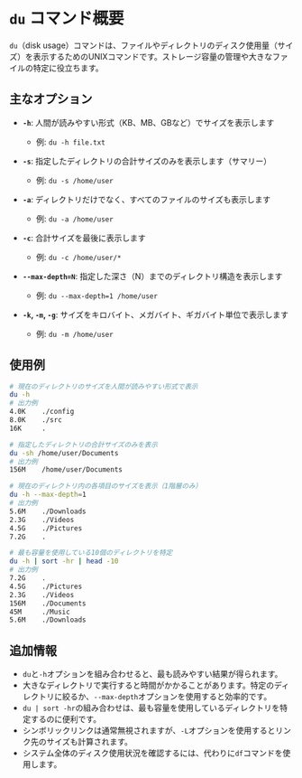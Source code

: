 # `du` コマンド概要

`du`（disk usage）コマンドは、ファイルやディレクトリのディスク使用量（サイズ）を表示するためのUNIXコマンドです。ストレージ容量の管理や大きなファイルの特定に役立ちます。

## 主なオプション

- **`-h`**: 人間が読みやすい形式（KB、MB、GBなど）でサイズを表示します
  - 例: `du -h file.txt`

- **`-s`**: 指定したディレクトリの合計サイズのみを表示します（サマリー）
  - 例: `du -s /home/user`

- **`-a`**: ディレクトリだけでなく、すべてのファイルのサイズも表示します
  - 例: `du -a /home/user`

- **`-c`**: 合計サイズを最後に表示します
  - 例: `du -c /home/user/*`

- **`--max-depth=N`**: 指定した深さ（N）までのディレクトリ構造を表示します
  - 例: `du --max-depth=1 /home/user`

- **`-k`, `-m`, `-g`**: サイズをキロバイト、メガバイト、ギガバイト単位で表示します
  - 例: `du -m /home/user`

## 使用例

```bash
# 現在のディレクトリのサイズを人間が読みやすい形式で表示
du -h
# 出力例
4.0K    ./config
8.0K    ./src
16K     .

# 指定したディレクトリの合計サイズのみを表示
du -sh /home/user/Documents
# 出力例
156M    /home/user/Documents

# 現在のディレクトリ内の各項目のサイズを表示（1階層のみ）
du -h --max-depth=1
# 出力例
5.6M    ./Downloads
2.3G    ./Videos
4.5G    ./Pictures
7.2G    .

# 最も容量を使用している10個のディレクトリを特定
du -h | sort -hr | head -10
# 出力例
7.2G    .
4.5G    ./Pictures
2.3G    ./Videos
156M    ./Documents
45M     ./Music
5.6M    ./Downloads
```

## 追加情報

- `du`と`-h`オプションを組み合わせると、最も読みやすい結果が得られます。
- 大きなディレクトリで実行すると時間がかかることがあります。特定のディレクトリに絞るか、`--max-depth`オプションを使用すると効率的です。
- `du | sort -hr`の組み合わせは、最も容量を使用しているディレクトリを特定するのに便利です。
- シンボリックリンクは通常無視されますが、`-L`オプションを使用するとリンク先のサイズも計算されます。
- システム全体のディスク使用状況を確認するには、代わりに`df`コマンドを使用します。